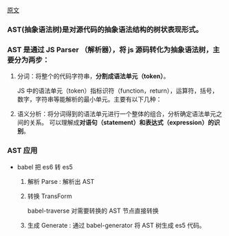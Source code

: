 [原文](https://mp.weixin.qq.com/s/fH2xYo_Bad0mgvo0OdYRZQ)

### AST(抽象语法树)是对源代码的抽象语法结构的树状表现形式。

### AST 是通过 JS Parser （解析器），将 js 源码转化为抽象语法树，主要分为两步：

1. 分词：将整个的代码字符串，**分割成语法单元（token）**。

   JS 中的语法单元（token）指标识符（function，return），运算符，括号，数字，字符串等能解析的最小单元。主要有以下几种：

2. 语义分析：将分词得到的语法单元进行一个整体的组合，分析确定语法单元之间的关系。 可以理解成**对语句（statement）和表达式（expression）的识别**。

### AST 应用

- babel 把 es6 转 es5

  1. 解析 Parse : 解析出 AST
  2. 转换 TransForm

     babel-traverse 对需要转换的 AST 节点直接转换

  3. 生成 Generate : 通过 babel-generator 将 AST 树生成 es5 代码。

